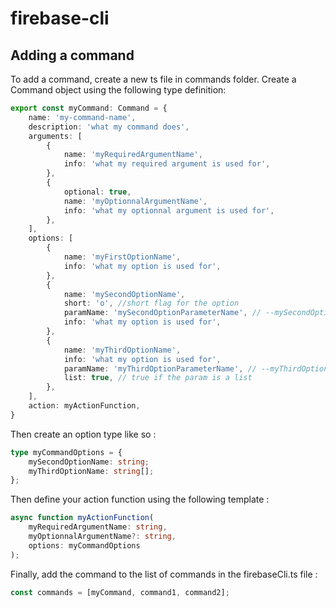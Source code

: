 # firebase-cli

## Adding a command

To add a command, create a new ts file in commands folder.
Create a Command object using the following type definition:
```typescript
export const myCommand: Command = {
    name: 'my-command-name',
    description: 'what my command does',
    arguments: [
        {
            name: 'myRequiredArgumentName',
            info: 'what my required argument is used for',
        },
        {
            optional: true,
            name: 'myOptionnalArgumentName',
            info: 'what my optionnal argument is used for',
        },
    ],
    options: [
        {
            name: 'myFirstOptionName',
            info: 'what my option is used for',
        },
        {
            name: 'mySecondOptionName',
            short: 'o', //short flag for the option
            paramName: 'mySecondOptionParameterName', // --mySecondOptionName [mySecondOptionParameterName]
            info: 'what my option is used for',
        },
        { 
            name: 'myThirdOptionName',
            info: 'what my option is used for',
            paramName: 'myThirdOptionParameterName', // --myThirdOptionName [myThirdOptionParameterName]
            list: true, // true if the param is a list
        },
    ],
    action: myActionFunction,
}
```

Then create an option type like so :
```typescript
type myCommandOptions = {
    mySecondOptionName: string;
    myThirdOptionName: string[];
};
```

Then define your action function using the following template :
```typescript
async function myActionFunction(
    myRequiredArgumentName: string,
    myOptionnalArgumentName?: string,
    options: myCommandOptions
);
```

Finally, add the command to the list of commands in the firebaseCli.ts file :
```typescript
const commands = [myCommand, command1, command2];
```